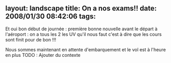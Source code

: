 layout: landscape
title: On a nos exams!!
date: 2008/01/30 08:42:06
tags:
---

Et oui bon début de journée : première bonne nouvelle avant le départ à l'aéroport : on a tous les 2 les UV qu'il nous faut c'est à dire que les cours sont finit pour de bon !!!

Nous sommes maintenant en attente d'embarquement et le vol est à l'heure en plus
TODO : Ajouter du contexte
